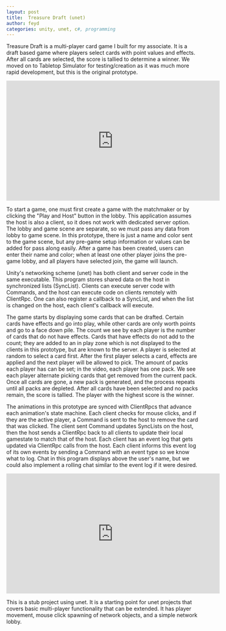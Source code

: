 ```yaml
---
layout: post
title:  Treasure Draft (unet)
author: feyd
categories: unity, unet, c#, programming
---
```

Treasure Draft is a multi-player card game I built for my associate.  It is a draft based game where players select cards with point values and effects.  After all cards are selected, the score is tallied to determine a winner.  We moved on to Tabletop Simulator for testing/creation as it was much more rapid development, but this is the original prototype.

<div class="videoWrapper">
<iframe width="560" height="315" src="https://www.youtube.com/embed/he7qryfnbgs?rel=0" frameborder="0" allow="autoplay; encrypted-media" allowfullscreen></iframe></div>
<p />

To start a game, one must first create a game with the matchmaker or by clicking the "Play and Host" button in the lobby.  This application assumes the host is also a client, so it does not work with dedicated server option.  The lobby and game scene are separate, so we must pass any data from lobby to game scene.  In this prototype, there is just a name and color sent to the game scene, but any pre-game setup information or values can be added for pass along easily.  After a game has been created, users can enter their name and color; when at least one other player joins the pre-game lobby, and all players have selected join, the game will launch.

Unity's networking scheme (unet) has both client and server code in the same executable.  This program stores shared data on the host in synchronized lists (SyncList).  Clients can execute server code with Commands, and the host can execute code on clients remotely with ClientRpc.  One can also register a callback to a SyncList, and when the list is changed on the host, each client's callback will execute.

The game starts by displaying some cards that can be drafted.  Certain cards have effects and go into play, while other cards are only worth points and go to a face down pile.  The count we see by each player is the number of cards that do not have effects.  Cards that have effects do not add to the count; they are added to an in play zone which is not displayed to the clients in this prototype, but are known to the server.  A player is selected at random to select a card first.  After the first player selects a card, effects are applied and the next player will be allowed to pick.  The amount of packs each player has can be set; in the video, each player has one pack.  We see each player alternate picking cards that get removed from the current pack.  Once all cards are gone, a new pack is generated, and the process repeats until all packs are depleted.  After all cards have been selected and no packs remain, the score is tallied.  The player with the highest score is the winner.

The animations in this prototype are synced with ClientRpcs that advance each animation's state machine.  Each client checks for mouse clicks, and if they are the active player, a Command is sent to the host to remove the card that was clicked.  The client sent Command updates SyncLists on the host, then the host sends a ClientRpc back to all clients to update their local gamestate to match that of the host.  Each client has an event log that gets updated via ClientRpc calls from the host.  Each client informs this event log of its own events by sending a Command with an event type so we know what to log.  Chat in this program displays above the user's name, but we could also implement a rolling chat similar to the event log if it were desired.

<div class="videoWrapper">
<iframe width="560" height="315" src="https://www.youtube.com/embed/c77-KKiy7d8?rel=0" frameborder="0" allow="autoplay; encrypted-media" allowfullscreen></iframe></div>
<p />

This is a stub project using unet.  It is a starting point for unet projects that covers basic multi-player functionality that can be extended.  It has player movement, mouse click spawning of network objects, and a simple network lobby.
